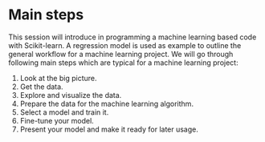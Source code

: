 # Main steps

This session will introduce in programming a machine learning based code with Scikit-learn. 
A regression model is used as example to outline the general workflow for a machine learning project.
We will go through following main steps which are typical for a machine learning project:
1. Look at the big picture.
2. Get the data.
3. Explore and visualize the data.
4. Prepare the data for the machine learning algorithm.
5. Select a model and train it.
6. Fine-tune your model.
7. Present your model and make it ready for later usage.
